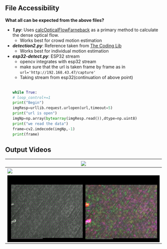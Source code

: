 ## File Accessibility

**What all can be expected from the above files?**
- ***1.py***: Uses <a href="https://docs.opencv.org/3.0-beta/modules/video/doc/motion_analysis_and_object_tracking.html#calcopticalflowfarneback">calcOpticalFlowFarneback</a> as a primary method to calculate the dense optical flow.
    - Works best for crowd motion estimation
- ***detection2.py***:  Reference taken from <a href="https://www.youtube.com/watch?v=WrlH5hHv0gE">The Coding Lib</a>
    - Works best for individual motion estimation
- ***esp32-detect.py***: ESP32 stream 
    - opencv integrates with esp32 stream 
    - make sure that the url is taken frame by frame as in ```url='http://192.168.43.47/capture'```
    - Taking stream from esp32(continuation of above point)
    ```python
    
    while True:
    # loop_control+=1
    print("Begin")
    imgResp=urllib.request.urlopen(url,timeout=5)
    print("url is open")
    imgNp=np.array(bytearray(imgResp.read()),dtype=np.uint8)
    print("we read the data")
    frame=cv2.imdecode(imgNp,-1)
    print(frame)
    ```

## Output Videos
| <img src="https://github.com/Curovearth/Garuda-LaHacks/blob/main/gif's/code1.gif" align=center width=600> |
| --- |
| <img src="https://github.com/Curovearth/Garuda-LaHacks/blob/main/gif's/code2.gif" align=center width=600> |
| <img src="https://github.com/Curovearth/Garuda-LaHacks/blob/main/gif's/code3.gif" align=center width=600> |
